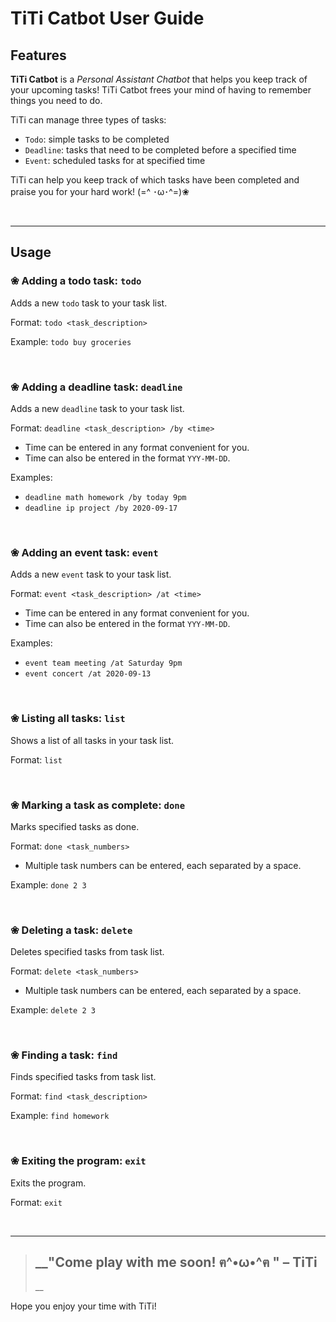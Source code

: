 # TiTi Catbot User Guide

## Features 

__TiTi Catbot__ is a _Personal Assistant Chatbot_ that helps you keep track of your upcoming tasks!
TiTi Catbot frees your mind of having to remember things you need to do.

TiTi can manage three types of tasks:
*  `Todo`: simple tasks to be completed
*  `Deadline`: tasks that need to be completed before a specified time
*  `Event`: scheduled tasks for at specified time

TiTi can help you keep track of which tasks have been completed 
and praise you for your hard work!  (=^ ･ω･^=)❀

<br>
<hr>

## Usage

### ❀ Adding a todo task: `todo`

Adds a new `todo` task to your task list.

Format: `todo <task_description>`

Example: `todo buy groceries`

<br>

### ❀ Adding a deadline task: `deadline`

Adds a new `deadline` task to your task list.

Format: `deadline <task_description> /by <time>`
*  Time can be entered in any format convenient for you. 
*  Time can also be entered in the format `YYY-MM-DD`. 

Examples: 
*  `deadline math homework /by today 9pm`
*  `deadline ip project /by 2020-09-17`
  
<br>

### ❀ Adding an event task: `event` 

Adds a new `event` task to your task list.

Format: `event <task_description> /at <time>`
*  Time can be entered in any format convenient for you.
*  Time can also be entered in the format `YYY-MM-DD`.

Examples:
*  `event team meeting /at Saturday 9pm`
*  `event concert /at 2020-09-13`

<br>

### ❀ Listing all tasks: `list` 

Shows a list of all tasks in your task list.

Format: `list`

<br>

### ❀ Marking a task as complete: `done`

Marks specified tasks as done. 

Format: `done <task_numbers>`
*  Multiple task numbers can be entered, each separated by a space. 

Example: `done 2 3`

<br>

### ❀ Deleting a task: `delete`

Deletes specified tasks from task list.

Format: `delete <task_numbers>`
*  Multiple task numbers can be entered, each separated by a space.

Example: `delete 2 3`

<br>

### ❀ Finding a task: `find`

Finds specified tasks from task list.

Format: `find <task_description>`

Example: `find homework`

<br>

### ❀ Exiting the program: `exit`

Exits the program. 

Format: `exit`

<br>
<hr>

> <h2>__"Come play with me soon! ฅ^•ω•^ฅ " – TiTi  </h2>__

Hope you enjoy your time with TiTi!

